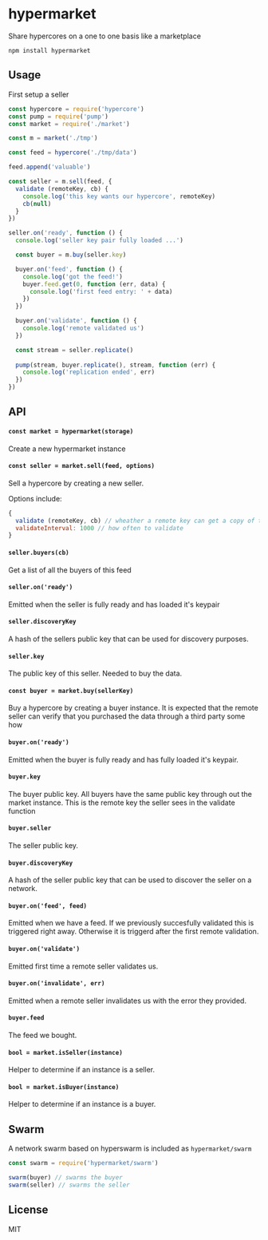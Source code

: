 # hypermarket

Share hypercores on a one to one basis like a marketplace

```
npm install hypermarket
```

## Usage

First setup a seller

```js
const hypercore = require('hypercore')
const pump = require('pump')
const market = require('./market')

const m = market('./tmp')

const feed = hypercore('./tmp/data')

feed.append('valuable')

const seller = m.sell(feed, {
  validate (remoteKey, cb) {
    console.log('this key wants our hypercore', remoteKey)
    cb(null)
  }
})

seller.on('ready', function () {
  console.log('seller key pair fully loaded ...')

  const buyer = m.buy(seller.key)

  buyer.on('feed', function () {
    console.log('got the feed!')
    buyer.feed.get(0, function (err, data) {
      console.log('first feed entry: ' + data)
    })
  })

  buyer.on('validate', function () {
    console.log('remote validated us')
  })

  const stream = seller.replicate()
  
  pump(stream, buyer.replicate(), stream, function (err) {
    console.log('replication ended', err)
  })
})
```

## API

#### `const market = hypermarket(storage)`

Create a new hypermarket instance

#### `const seller = market.sell(feed, options)`

Sell a hypercore by creating a new seller.

Options include:

```js
{
  validate (remoteKey, cb) // wheather a remote key can get a copy of this feed,
  validateInterval: 1000 // how often to validate
}
```

#### `seller.buyers(cb)`

Get a list of all the buyers of this feed

#### `seller.on('ready')`

Emitted when the seller is fully ready and has loaded it's keypair

#### `seller.discoveryKey`

A hash of the sellers public key that can be used for discovery purposes.

#### `seller.key`

The public key of this seller. Needed to buy the data.

#### `const buyer = market.buy(sellerKey)`

Buy a hypercore by creating a buyer instance.
It is expected that the remote seller can verify that you purchased
the data through a third party some how

#### `buyer.on('ready')`

Emitted when the buyer is fully ready and has fully loaded it's keypair.

#### `buyer.key`

The buyer public key. All buyers have the same public key through out the market
instance. This is the remote key the seller sees in the validate function

#### `buyer.seller`

The seller public key.

#### `buyer.discoveryKey`

A hash of the seller public key that can be used to discover the seller on a network.

#### `buyer.on('feed', feed)`

Emitted when we have a feed.
If we previously succesfully validated this is triggered right away.
Otherwise it is triggerd after the first remote validation.

#### `buyer.on('validate')`

Emitted first time a remote seller validates us.

#### `buyer.on('invalidate', err)`

Emitted when a remote seller invalidates us with the error they provided.

#### `buyer.feed`

The feed we bought.

#### `bool = market.isSeller(instance)`

Helper to determine if an instance is a seller.

#### `bool = market.isBuyer(instance)`

Helper to determine if an instance is a buyer.

## Swarm

A network swarm based on hyperswarm is included as `hypermarket/swarm`

```js
const swarm = require('hypermarket/swarm')

swarm(buyer) // swarms the buyer
swarm(seller) // swarms the seller
```

## License

MIT
